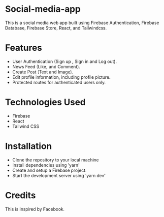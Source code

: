 # Social-media-app
 This is a social media web app built using Firebase Authentication, Firebase Database, Firebase Store, React, and Tailwindcss.

# Features


- User Authentication (Sign up , Sign in and Log out).
- News Feed (Like, and Comment).
- Create Post (Text and Image).
- Edit profile information, including profile picture.
- Protected routes for authenticated users only.


# Technologies Used

- Firebase
- React
- Tailwind CSS

# Installation

- Clone the repository to your local machine
- Install dependencies using 'yarn'
- Create and setup a Firebase project.
- Start the development server using 'yarn dev'
# Credits

This is inspired by Facebook.
